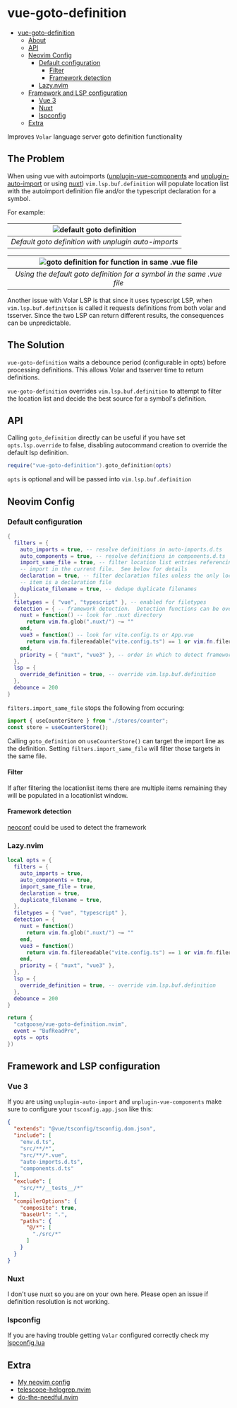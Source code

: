 # vue-goto-definition

<!--toc:start-->

- [vue-goto-definition](#vue-goto-definition)
  - [About](#about)
  - [API](#api)
  - [Neovim Config](#neovim-config)
    - [Default configuration](#default-configuration)
      - [Filter](#filter)
      - [Framework detection](#framework-detection)
    - [Lazy.nvim](#lazynvim)
  - [Framework and LSP configuration](#framework-and-lsp-configuration)
    - [Vue 3](#vue-3)
    - [Nuxt](#nuxt)
    - [lspconfig](#lspconfig)
  - [Extra](#extra)
  <!--toc:end-->

Improves `Volar` language server goto definition functionality

## The Problem

When using vue with autoimports ([unplugin-vue-components](https://github.com/unplugin/unplugin-vue-components) and [unplugin-auto-import](https://github.com/unplugin/unplugin-auto-import) or using [nuxt](https://nuxt.com/)) `vim.lsp.buf.definition` will populate location list with the autoimport definition file and/or the typescript declaration for a symbol.

For example:

| ![default goto definition](https://github.com/catgoose/vue-goto-definition.nvim/blob/screenshots/2024-03-20_07-55.png) |
| :--------------------------------------------------------------------------------------------------------------------: |
|                                  _Default goto definition with unplugin auto-imports_                                  |

| ![goto definition for function in same .vue file](https://github.com/catgoose/vue-goto-definition.nvim/blob/screenshots/loclist_samefile.png) |
| :-------------------------------------------------------------------------------------------------------------------------------------------: |
|                                    _Using the default goto definition for a symbol in the same .vue file_                                     |

Another issue with Volar LSP is that since it uses typescript LSP, when
`vim.lsp.buf.definition` is called it requests definitions from both volar and
tsserver. Since the two LSP can return different results, the consequences can
be unpredictable.

## The Solution

`vue-goto-definition` waits a debounce period (configurable in opts) before
processing definitions. This allows Volar and tsserver time to return definitions.

`vue-goto-definition` overrides `vim.lsp.buf.definition` to attempt to filter the
location list and decide the best source for a symbol's definition.

## API

Calling `goto_definition` directly can be useful if you have set `opts.lsp.override`
to false, disabling autocommand creation to override the default lsp definition.

```lua
require("vue-goto-definition").goto_definition(opts)
```

`opts` is optional and will be passed into `vim.lsp.buf.definition`

## Neovim Config

### Default configuration

```lua
{
  filters = {
    auto_imports = true, -- resolve definitions in auto-imports.d.ts
    auto_components = true, -- resolve definitions in components.d.ts
    import_same_file = true, -- filter location list entries referencing an
    -- import in the current file.  See below for details
    declaration = true, -- filter declaration files unless the only location list
    -- item is a declaration file
    duplicate_filename = true, -- dedupe duplicate filenames
  },
  filetypes = { "vue", "typescript" }, -- enabled for filetypes
  detection = { -- framework detection.  Detection functions can be overridden here
    nuxt = function() -- look for .nuxt directory
      return vim.fn.glob(".nuxt/") ~= ""
    end,
    vue3 = function() -- look for vite.config.ts or App.vue
      return vim.fn.filereadable("vite.config.ts") == 1 or vim.fn.filereadable("src/App.vue") == 1
    end,
    priority = { "nuxt", "vue3" }, -- order in which to detect framework
  },
  lsp = {
    override_definition = true, -- override vim.lsp.buf.definition
  },
  debounce = 200
}
```

`filters.import_same_file` stops the following from occuring:

```typescript
import { useCounterStore } from "./stores/counter";
const store = useCounterStore();
```

Calling `goto_definition` on `useCounterStore()` can target the import line as
the definition. Setting `filters.import_same_file` will filter those targets
in the same file.

#### Filter

If after filtering the locationlist items there are multiple items remaining they
will be populated in a locationlist window.

#### Framework detection

[neoconf](https://github.com/folke/neoconf.nvim) could be used to detect the framework

### Lazy.nvim

```lua
local opts = {
  filters = {
    auto_imports = true,
    auto_components = true,
    import_same_file = true,
    declaration = true,
    duplicate_filename = true,
  },
  filetypes = { "vue", "typescript" },
  detection = {
    nuxt = function()
      return vim.fn.glob(".nuxt/") ~= ""
    end,
    vue3 = function()
      return vim.fn.filereadable("vite.config.ts") == 1 or vim.fn.filereadable("src/App.vue") == 1
    end,
    priority = { "nuxt", "vue3" },
  },
  lsp = {
    override_definition = true, -- override vim.lsp.buf.definition
  },
  debounce = 200
}

return {
  "catgoose/vue-goto-definition.nvim",
  event = "BufReadPre",
  opts = opts
})
```

## Framework and LSP configuration

### Vue 3

If you are using `unplugin-auto-import` and `unplugin-vue-components` make sure
to configure your `tsconfig.app.json` like this:

```json
{
  "extends": "@vue/tsconfig/tsconfig.dom.json",
  "include": [
    "env.d.ts",
    "src/**/*",
    "src/**/*.vue",
    "auto-imports.d.ts",
    "components.d.ts"
  ],
  "exclude": [
    "src/**/__tests__/*"
  ],
  "compilerOptions": {
    "composite": true,
    "baseUrl": ".",
    "paths": {
      "@/*": [
        "./src/*"
      ]
    }
  }
}
```

### Nuxt

I don't use nuxt so you are on your own here. Please open an issue if definition
resolution is not working.

### lspconfig

If you are having trouble getting `Volar` configured correctly check my
[lspconfig.lua](https://github.com/catgoose/nvim/blob/main/lua/plugins/lspconfig.lua)

## Extra

- [My neovim config](https://github.com/catgoose/nvim)
- [telescope-helpgrep.nvim](https://github.com/catgoose/telescope-helpgrep.nvim)
- [do-the-needful.nvim](https://github.com/catgoose/do-the-needful.nvim)
